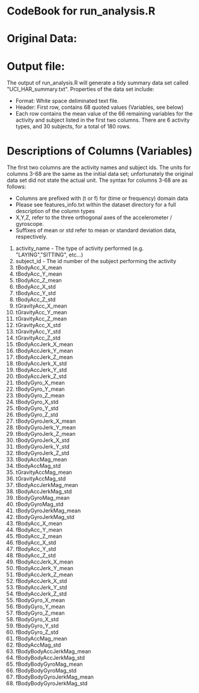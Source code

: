 # CodeBook for run_analysis.R

Original Data:
==========


Output file:
===========
The output of run_analysis.R will generate a tidy summary data set called "UCI_HAR_summary.txt". Properties of the data set include:
* Format: White space deliminated text file. 
* Header: First row, contains 68 quoted values (Variables, see below)
* Each row contains the mean value of the 66 remaining variables for the activity and subject listed in the first two columns. There are 6 activity types, and 30 subjects, for a total of 180 rows.

Descriptions of Columns (Variables)
=========

The first two columns are the activity names and subject ids.
The units for columns 3-68 are the same as the initial data set; unfortunately the original data set did not state the actual unit.
The syntax for columns 3-68 are as follows:
* Columns are prefixed with (t or f) for (time or frequency) domain data
* Please see features_info.txt within the dataset directory for a full description of the column types
* X,Y,Z, refer to the three orthogonal axes of the accelerometer / gyroscope.
* Suffixes of mean or std refer to mean or standard deviation data, respectively.

1. activity_name - The type of activity performed (e.g. "LAYING","SITTING", etc...)
2. subject_id - The id number of the subject performing the activity
3. tBodyAcc_X_mean
4. tBodyAcc_Y_mean
5. tBodyAcc_Z_mean
6. tBodyAcc_X_std
7. tBodyAcc_Y_std
8. tBodyAcc_Z_std
9. tGravityAcc_X_mean
10. tGravityAcc_Y_mean
11. tGravityAcc_Z_mean
12. tGravityAcc_X_std
13. tGravityAcc_Y_std
14. tGravityAcc_Z_std
15. tBodyAccJerk_X_mean
16. tBodyAccJerk_Y_mean
17. tBodyAccJerk_Z_mean
18. tBodyAccJerk_X_std
19. tBodyAccJerk_Y_std
20. tBodyAccJerk_Z_std
21. tBodyGyro_X_mean
22. tBodyGyro_Y_mean
23. tBodyGyro_Z_mean
24. tBodyGyro_X_std
25. tBodyGyro_Y_std
26. tBodyGyro_Z_std
27. tBodyGyroJerk_X_mean
28. tBodyGyroJerk_Y_mean
29. tBodyGyroJerk_Z_mean
30. tBodyGyroJerk_X_std
31. tBodyGyroJerk_Y_std
32. tBodyGyroJerk_Z_std
33. tBodyAccMag_mean
34. tBodyAccMag_std
35. tGravityAccMag_mean
36. tGravityAccMag_std
37. tBodyAccJerkMag_mean
38. tBodyAccJerkMag_std
39. tBodyGyroMag_mean
40. tBodyGyroMag_std
41. tBodyGyroJerkMag_mean
42. tBodyGyroJerkMag_std
43. fBodyAcc_X_mean
44. fBodyAcc_Y_mean
45. fBodyAcc_Z_mean
46. fBodyAcc_X_std
47. fBodyAcc_Y_std
48. fBodyAcc_Z_std
49. fBodyAccJerk_X_mean
50. fBodyAccJerk_Y_mean
51. fBodyAccJerk_Z_mean
52. fBodyAccJerk_X_std
53. fBodyAccJerk_Y_std
54. fBodyAccJerk_Z_std
55. fBodyGyro_X_mean
56. fBodyGyro_Y_mean
57. fBodyGyro_Z_mean
58. fBodyGyro_X_std
59. fBodyGyro_Y_std
60. fBodyGyro_Z_std
61. fBodyAccMag_mean
62. fBodyAccMag_std
63. fBodyBodyAccJerkMag_mean
64. fBodyBodyAccJerkMag_std
65. fBodyBodyGyroMag_mean
66. fBodyBodyGyroMag_std
67. fBodyBodyGyroJerkMag_mean
68. fBodyBodyGyroJerkMag_std
